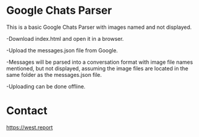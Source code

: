# Google Chats Parser

This is a basic Google Chats Parser with images named and not displayed.

-Download index.html and open it in a browser.

-Upload the messages.json file from Google.

-Messages will be parsed into a conversation format with image file names mentioned, but not displayed, assuming the image files are located in the same folder as the messages.json file.

-Uploading can be done offline.

# Contact

https://west.report
